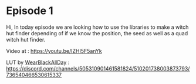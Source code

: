 # Episode 1

Hi, In today episode we are looking how to use the libraries to make a witch hut finder depending of if we know the position, the seed as well as a quad witch hut finder.

Video at : https://youtu.be/IZHI5F5anYk

LUT by [WearBlackAllDay](https://github.com/WearBlackAllDay) : https://discord.com/channels/505310901461581824/510201738003873793/736540466530615337
